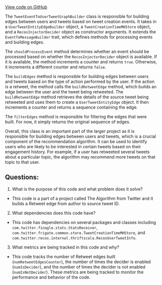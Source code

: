 [View code on GitHub](https://github.com/misbahsy/the-algorithm/recos-injector/server/src/main/scala/com/twitter/recosinjector/edges/TweetEventToUserTweetGraphBuilder.scala)

The `TweetEventToUserTweetGraphBuilder` class is responsible for building edges between users and tweets based on tweet creation events. It takes in a `UserTweetEntityEdgeBuilder` object, a `TweetCreationTimeMHStore` object, and a `RecosInjectorDecider` object as constructor arguments. It extends the `EventToMessageBuilder` trait, which defines methods for processing events and building edges.

The `shouldProcessEvent` method determines whether an event should be processed based on whether the `RecosInjectorDecider` object is available. If it is available, the method increments a counter and returns `true`. Otherwise, it increments a different counter and returns `false`.

The `buildEdges` method is responsible for building edges between users and tweets based on the type of action performed by the user. If the action is a retweet, the method calls the `buildRetweetEdge` method, which builds an edge between the user and the tweet being retweeted. The `buildRetweetEdge` method retrieves the details of the source tweet being retweeted and uses them to create a `UserTweetEntityEdge` object. It then increments a counter and returns a sequence containing the edge.

The `filterEdges` method is responsible for filtering the edges that were built. For now, it simply returns the original sequence of edges.

Overall, this class is an important part of the larger project as it is responsible for building edges between users and tweets, which is a crucial component of the recommendation algorithm. It can be used to identify users who are likely to be interested in certain tweets based on their engagement history. For example, if a user has retweeted several tweets about a particular topic, the algorithm may recommend more tweets on that topic to that user.
## Questions: 
 1. What is the purpose of this code and what problem does it solve? 
- This code is a part of a project called The Algorithm from Twitter and it builds a Retweet edge from author to source tweet ID.

2. What dependencies does this code have? 
- This code has dependencies on several packages and classes including `com.twitter.finagle.stats.StatsReceiver`, `com.twitter.frigate.common.store.TweetCreationTimeMHStore`, and `com.twitter.recos.internal.thriftscala.RecosUserTweetInfo`.

3. What metrics are being tracked in this code and why? 
- This code tracks the number of Retweet edges built (`numRetweetEdgesCounter`), the number of times the decider is enabled (`numIsDecider`), and the number of times the decider is not enabled (`numIsNotDecider`). These metrics are being tracked to monitor the performance and behavior of the code.
